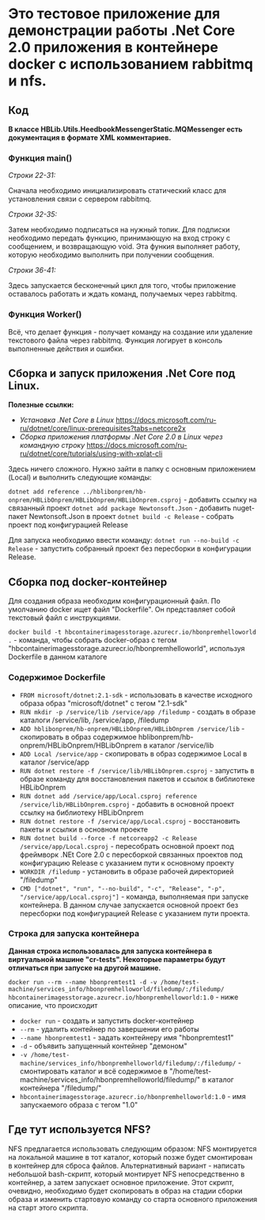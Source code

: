 # Это тестовое приложение для демонстрации работы .Net Core 2.0 приложения в контейнере docker с использованием rabbitmq и nfs. 
## Код
**В классе HBLib.Utils.HeedbookMessengerStatic.MQMessenger есть документация в формате XML комментариев.**

### Функция main()

*Строки 22-31:*

Сначала необходимо инициализировать статический класс для установления связи с сервером rabbitmq.

*Строки 32-35:*

Затем необходимо подписаться на нужный топик. Для подписки необходимо передать функцию, принимающую на вход строку с сообщением, и возвращающую void. Эта функия выполняет работу, которую необходимо выполнить при получении сообщения.

*Строки 36-41:*

Здесь запускается бесконечный цикл для того, чтобы приложение оставалось работать и ждать команд, получаемых через rabbitmq.

### Функция Worker()

Всё, что делает функция - получает команду на создание или удаление текстового файла через rabbitmq. Функция логирует в консоль выполненные действия и ошибки.

## Сборка и запуск приложения .Net Core под Linux.

**Полезные ссылки:**
* *Установка .Net Core в Linux* https://docs.microsoft.com/ru-ru/dotnet/core/linux-prerequisites?tabs=netcore2x
* *Сборка приложения платформы .Net Core 2.0 в Linux через командную строку* https://docs.microsoft.com/ru-ru/dotnet/core/tutorials/using-with-xplat-cli

Здесь ничего сложного. Нужно зайти в папку с основным приложением (Local) и выполнить следующие команды:

`dotnet add reference ../hblibonprem/hb-onprem/HBLibOnprem/HBLibOnprem/HBLibOnprem.csproj` - добавить ссылку на связанный проект
`dotnet add package Newtonsoft.Json` - добавить nuget-пакет Newtonsoft.Json в проект
`dotnet build -c Release` - собрать проект под конфигурацией Release

Для запуска необходимо ввести команду: 
`dotnet run --no-build -c Release` - запустить собранный проект без пересборки в конфигурации Release.

## Сборка под docker-контейнер

Для создания образа необходим конфигурационный файл. По умолчанию docker ищет файл "Dockerfile". Он представляет собой текстовый файл с инструкциями.

`docker build -t hbcontainerimagesstorage.azurecr.io/hbonpremhelloworld .` - команда, чтобы собрать docker-образ с тегом "hbcontainerimagesstorage.azurecr.io/hbonpremhelloworld", используя Dockerfile в данном каталоге

### Содержимое Dockerfile

* `FROM microsoft/dotnet:2.1-sdk` - использовать в качестве исходного образа образ "microsoft/dotnet" с тегом "2.1-sdk"
* `RUN mkdir -p /service/lib /service/app /filedump` - создать в образе каталоги /service/lib, /service/app, /filedump
* `ADD hblibonprem/hb-onprem/HBLibOnprem/HBLibOnprem /service/lib` - скопировать в образ содержимое hblibonprem/hb-onprem/HBLibOnprem/HBLibOnprem в каталог /service/lib
* `ADD Local /service/app` - скопировать в образ содержимое Local в каталог /service/app
* `RUN dotnet restore -f /service/lib/HBLibOnprem.csproj` - запустить в образе команду для восстановления пакетов и ссылок в библиотеке HBLibOnprem
* `RUN dotnet add /service/app/Local.csproj reference /service/lib/HBLibOnprem.csproj` - добавить в основной проект ссылку на библиотеку HBLibOnprem
* `RUN dotnet restore -f /service/app/Local.csproj` - восстановить пакеты и ссылки в основном проекте
* `RUN dotnet build --force -f netcoreapp2 -c Release /service/app/Local.csproj` - пересобрать основной проект под фреймворк .NEt Core 2.0 с пересборкой связанных проектов под конфигурацию Release с указанием пути к основному проекту
* `WORKDIR /filedump` - установить в образе рабочей директорией "/filedump"
* `CMD ["dotnet", "run", "--no-build", "-c", "Release", "-p", "/service/app/Local.csproj"]` - команда, выполняемая при запуске контейнера. В данном случае запускается основной проект без пересборки под конфигурацией Release с указанием пути проекта.

### Строка для запуска контейнера

**Данная строка использовалась для запуска контейнера в виртуальной машине "cr-tests". Некоторые параметры будут отличаться при запуске на другой машине.**

`docker run --rm --name hbonpremtest1 -d -v /home/test-machine/services_info/hbonpremhelloworld/filedump/:/filedump/ hbcontainerimagesstorage.azurecr.io/hbonpremhelloworld:1.0` - ниже описание, что происходит

* `docker run` - создать и запустить docker-контейнер
* `--rm` - удалить контейнер по завершении его работы
* `--name hbonpremtest1` - задать контейнеру имя "hbonpremtest1"
* `-d` - объявить запущенный контейнер "демоном"
* `-v /home/test-machine/services_info/hbonpremhelloworld/filedump/:/filedump/` - смонтировать каталог и всё содержимое в "/home/test-machine/services_info/hbonpremhelloworld/filedump/" в каталог контейнера "/filedump/"
* `hbcontainerimagesstorage.azurecr.io/hbonpremhelloworld:1.0` - имя запускаемого образа с тегом "1.0"

## Где тут используется NFS?

NFS предлагается использовать следующим образом: NFS монтируется на локальной машине в тот каталог, который позже будет смонтирован в контейнер для сброса файлов. Альтернативный вариант - написать небольшой bash-скрипт, который монтирует NFS непосредственно в контейнер, а затем запускает основное приложение. Этот скрипт, очевидно, необходимо будет скопировать в образ на стадии сборки образа и изменить стартовую команду со старта основного приложения на старт этого скрипта.
